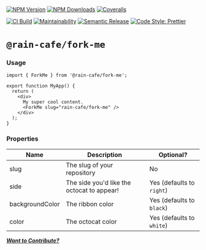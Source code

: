 [![NPM Version][npm-version-image]][npm-url]
[![NPM Downloads][npm-downloads-image]][npm-url]
[![Coveralls][coveralls-image]][coveralls-url]

[![CI Build][github-actions-image]][github-actions-url]
[![Maintainability][maintainability-image]][maintainability-url]
[![Semantic Release][semantic-release-image]][semantic-release-url]
[![Code Style: Prettier][code-style-image]][code-style-url]

# `@rain-cafe/fork-me`

### Usage

```tsx
import { ForkMe } from '@rain-cafe/fork-me';

export function MyApp() {
  return (
    <div>
      My super cool content.
      <ForkMe slug="rain-cafe/fork-me" />
    </div>
  );
}
```

### Properties

| Name            | Description                                | Optional?                 |
| --------------- | ------------------------------------------ | ------------------------- |
| slug            | The slug of your repository                | No                        |
| side            | The side you'd like the octocat to appear! | Yes (defaults to `right`) |
| backgroundColor | The ribbon color                           | Yes (defaults to `black`) |
| color           | The octocat color                          | Yes (defaults to `white`) |

[_**Want to Contribute?**_](/CONTRIBUTING.md)

[npm-version-image]: https://img.shields.io/npm/v/@rain-cafe/fork-me.svg
[npm-downloads-image]: https://img.shields.io/npm/dm/@rain-cafe/fork-me.svg
[npm-url]: https://npmjs.org/package/@rain-cafe/fork-me
[github-actions-image]: https://img.shields.io/github/actions/workflow/status/rain-cafe/fork-me/ci.yml?event=push
[github-actions-url]: https://github.com/rain-cafe/fork-me/actions/workflows/ci.yml?query=branch%3Amain
[coveralls-image]: https://img.shields.io/coveralls/rain-cafe/fork-me.svg
[coveralls-url]: https://coveralls.io/github/rain-cafe/fork-me?branch=main
[code-style-image]: https://img.shields.io/badge/code%20style-prettier-ff69b4.svg
[code-style-url]: https://prettier.io
[maintainability-image]: https://img.shields.io/codeclimate/maintainability/rain-cafe/fork-me
[maintainability-url]: https://codeclimate.com/github/rain-cafe/fork-me/maintainability
[semantic-release-url]: https://github.com/semantic-release/semantic-release
[semantic-release-image]: https://img.shields.io/badge/%F0%9F%93%A6%F0%9F%9A%80-semantic--release-e10079
